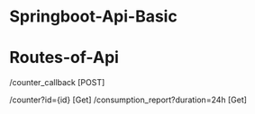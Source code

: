 # Springboot-Api-Basic

# Routes-of-Api
/counter_callback [POST]


/counter?id={id} [Get]
/consumption_report?duration=24h [Get]
